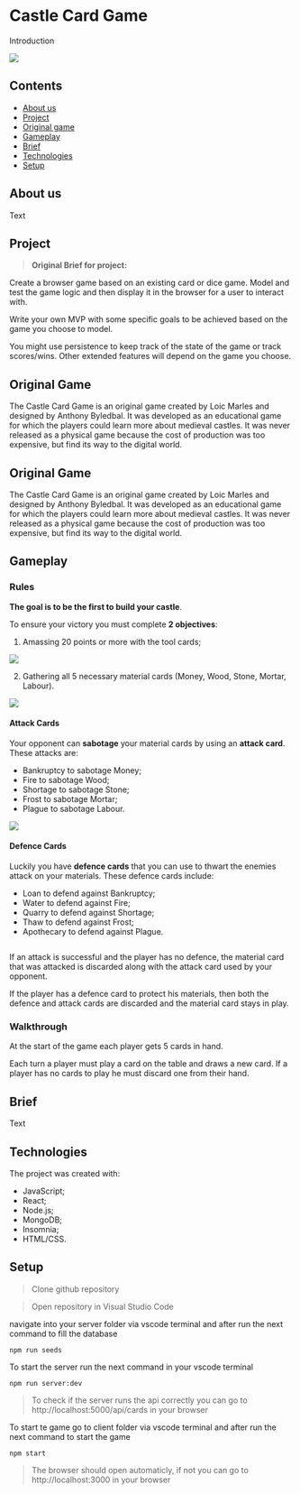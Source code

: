 # Castle Card Game

Introduction

![](https://github.com/PrinsWillem/castle_game_project/blob/main/client/public/images/castle-logo.png?raw=true)

## Contents
* [About us](#about-us)
* [Project](#Project)
* [Original game](#original-game)
* [Gameplay](#Gameplay)
* [Brief](#Brief)
* [Technologies](#Technologies)
* [Setup](#Setup)

## About us
Text

## Project
> **Original Brief for project:**

Create a browser game based on an existing card or dice game. Model and test the game logic and then display it in the browser for a user to interact with.

Write your own MVP with some specific goals to be achieved based on the game you choose to model.

You might use persistence to keep track of the state of the game or track scores/wins. Other extended features will depend on the game you choose.

## Original Game
The Castle Card Game is an original game created by Loic Marles and designed by Anthony Byledbal. It was developed as an educational game for which the players could learn more about medieval castles. It was never released as a physical game because the cost of production was too expensive, but find its way to the digital world.

## Original Game
The Castle Card Game is an original game created by Loic Marles and designed by Anthony Byledbal. It was developed as an educational game for which the players could learn more about medieval castles. It was never released as a physical game because the cost of production was too expensive, but find its way to the digital world.

## Gameplay

### Rules

**The goal is to be the first to build your castle**.

To ensure your victory you must complete **2 objectives**:
1. Amassing 20 points or more with the tool cards;

![](https://github.com/PrinsWillem/castle_game_project/blob/main/client/public/images/tool-cards.png?raw=true)

2. Gathering all 5 necessary material cards (Money, Wood, Stone, Mortar, Labour).

![](https://github.com/PrinsWillem/castle_game_project/blob/main/client/public/images/material-cards.png?raw=true)

#### Attack Cards

Your opponent can **sabotage** your material cards by using an **attack card**. These attacks are:
- Bankruptcy to sabotage Money;
- Fire to sabotage Wood;
- Shortage to sabotage Stone;
- Frost to sabotage Mortar;
- Plague to sabotage Labour.

![](https://github.com/PrinsWillem/castle_game_project/blob/main/client/public/images/attack-cards.png?raw=true)

#### Defence Cards

Luckily you have **defence cards** that you can use to thwart the enemies attack on your materials. These defence cards include:
- Loan to defend against Bankruptcy;
- Water to defend against Fire;
- Quarry to defend against Shortage;
- Thaw to defend against Frost;
- Apothecary to defend against Plague.

![]()

If an attack is successful and the player has no defence, the material card that was attacked is discarded along with the attack card used by your opponent.

If the player has a defence card to protect his materials, then both the defence and attack cards are discarded and the material card stays in play.

### Walkthrough

At the start of the game each player gets 5 cards in hand.

Each turn a player must play a card on the table and draws a new card. If a player has no cards to play he must discard one from their hand.

## Brief
Text

## Technologies
The project was created with:
- JavaScript;
- React;
- Node.js;
- MongoDB;
- Insomnia;
- HTML/CSS.

## Setup
> Clone github repository

> Open repository in Visual Studio Code

navigate into your server folder via vscode terminal and after run the next command to fill the database
```
npm run seeds 
```

To start the server run the next command in your vscode terminal
```
npm run server:dev
```

> To check if the server runs the api correctly you can go to http://localhost:5000/api/cards in your browser

To start te game go to client folder via vscode terminal and after run the next command to start the game
```
npm start
```

> The browser should open automaticly, if not you can go to http://localhost:3000 in your browser
